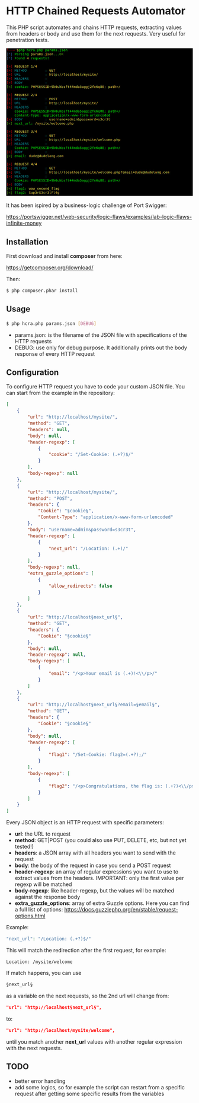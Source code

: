 # HTTP Chained Requests Automator
This PHP script automates and chains HTTP requests, extracting values from headers or body and use them for the next requests. Very useful for penetration tests.

![image](https://github.com/loviuz/http-chained-requests-automator/blob/main/screenshots/hcra.jpg?raw=true)

It has been ispired by a business-logic challenge of Port Swigger:

https://portswigger.net/web-security/logic-flaws/examples/lab-logic-flaws-infinite-money

## Installation

First download and install **composer** from here:

https://getcomposer.org/download/

Then:

```bash
$ php composer.phar install
```

## Usage

```bash
$ php hcra.php params.json [DEBUG]
```

- params.json: is the filename of the JSON file with specifications of the HTTP requests
- DEBUG: use only for debug purpose. It additionally prints out the body response of every HTTP request

## Configuration

To configure HTTP request you have to code your custom JSON file. You can start from the example in the repository:

```json
[
    {
        "url": "http://localhost/mysite/",
        "method": "GET",
        "headers": null,
        "body": null,
        "header-regexp": [
            {
                "cookie": "/Set-Cookie: (.+?)$/"
            }
        ],
        "body-regexp": null
    },
    {
        "url": "http://localhost/mysite/",
        "method": "POST",
        "headers": {
            "Cookie": "§cookie§",
            "Content-Type": "application/x-www-form-urlencoded"
        },
        "body": "username=admin&password=s3cr3t",
        "header-regexp": [
            {
                "next_url": "/Location: (.+)/"
            }
        ],
        "body-regexp": null,
        "extra_guzzle_options": [
            {
                "allow_redirects": false
            }
        ]
    },
    {
        "url": "http://localhost§next_url§",
        "method": "GET",
        "headers": {
            "Cookie": "§cookie§"
        },
        "body": null,
        "header-regexp": null,
        "body-regexp": [
            {
                "email": "/<p>Your email is (.+)!<\\/p>/"
            }
        ]
    },
    {
        "url": "http://localhost§next_url§?email=§email§",
        "method": "GET",
        "headers": {
            "Cookie": "§cookie§"
        },
        "body": null,
        "header-regexp": [
            {
                "flag1": "/Set-Cookie: flag2=(.+?);/"
            }
        ],
        "body-regexp": [
            {
                "flag2": "/<p>Congratulations, the flag is: (.+?)<\\/p>/"
            }
        ]
    }
]
```

Every JSON object is an HTTP request with specific parameters:
- **url**: the URL to request
- **method**: GET|POST (you could also use PUT, DELETE, etc, but not yet tested!)
- **headers**: a JSON array with all headers you want to send with the request
- **body**: the body of the request in case you send a POST request
- **header-regexp**: an array of regular expressions you want to use to extract values from the headers. IMPORTANT: only the first value per regexp will be matched
- **body-regexp**: like header-regexp, but the values will be matched against the response body
- **extra_guzzle_options**: array of extra Guzzle options. Here you can find a full list of options: https://docs.guzzlephp.org/en/stable/request-options.html

Example:

```php
"next_url": "/Location: (.+?)$/"
```

This will match the redirection after the first request, for example:
```http
Location: /mysite/welcome
```

If match happens, you can use
```php
§next_url§
```

as a variable on the next requests, so the 2nd url will change from:
```json
"url": "http://localhost§next_url§",
```
to:
```json
"url": "http://localhost/mysite/welcome",
```

until you match another **next_url** values with another regular expression with the next requests.

## TODO
 - better error handling
 - add some logics, so for example the script can restart from a specific request after getting some specific results from the variables
